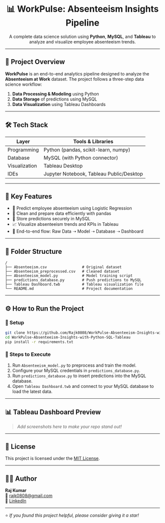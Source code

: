 
<h1 align="center">📊 WorkPulse: Absenteeism Insights Pipeline</h1>

<p align="center">
  A complete data science solution using <b>Python</b>, <b>MySQL</b>, and <b>Tableau</b> to analyze and visualize employee absenteeism trends.
</p>

---

## 🚀 Project Overview

**WorkPulse** is an end-to-end analytics pipeline designed to analyze the **Absenteeism at Work** dataset. The project follows a three-step data science workflow:

1. **Data Processing & Modeling** using Python
2. **Data Storage** of predictions using MySQL
3. **Data Visualization** using Tableau Dashboards

---

## 🛠️ Tech Stack

| Layer        | Tools & Libraries                            |
|--------------|-----------------------------------------------|
| Programming  | Python (pandas, scikit-learn, numpy)         |
| Database     | MySQL (with Python connector)                |
| Visualization| Tableau Desktop                              |
| IDEs         | Jupyter Notebook, Tableau Public/Desktop     |

---

## 🧠 Key Features

- 📌 Predict employee absenteeism using Logistic Regression
- 🧹 Clean and prepare data efficiently with pandas
- 💾 Store predictions securely in MySQL
- 📈 Visualize absenteeism trends and KPIs in Tableau
- 🔄 End-to-end flow: Raw Data ➝ Model ➝ Database ➝ Dashboard

---

## 📂 Folder Structure

```
/
├── Absenteeism.csv                # Original dataset
├── Absenteeism_preprocessed.csv   # Cleaned dataset
├── Absenteeism_model.py           # Model training script
├── predictions_database.py        # Push predictions to MySQL
├── Tableau Dashboard.twb          # Tableau visualization file
└── README.md                      # Project documentation
```

---

## ⚙️ How to Run the Project

### 🔧 Setup

```bash
git clone https://github.com/Rajk0808/WorkPulse-Absenteeism-Insights-with-Python-SQL-Tableau.git
cd WorkPulse-Absenteeism-Insights-with-Python-SQL-Tableau
pip install -r requirements.txt
```

### 🧪 Steps to Execute

1. Run `Absenteeism_model.py` to preprocess and train the model.
2. Configure your MySQL credentials in `predictions_database.py`.
3. Run `predictions_database.py` to insert predictions into the MySQL database.
4. Open `Tableau Dashboard.twb` and connect to your MySQL database to load the latest data.

---

## 📊 Tableau Dashboard Preview

> _Add screenshots here to make your repo stand out!_

---

## 📘 License

This project is licensed under the [MIT License](LICENSE).

---

## 🙋‍♂️ Author

**Raj Kumar**  
📧 rajk0808@gmail.com  
🔗 [LinkedIn](https://www.linkedin.com/in/rajkumar-k08)

---

⭐ _If you found this project helpful, please consider giving it a star!_
